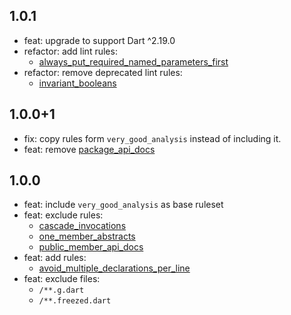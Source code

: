 ## 1.0.1
- feat: upgrade to support Dart ^2.19.0
- refactor: add lint rules:
  - [always_put_required_named_parameters_first](https://dart-lang.github.io/linter/lints/always_put_required_named_parameters_first.html)
- refactor: remove deprecated lint rules:
  - [invariant_booleans](https://dart-lang.github.io/linter/lints/invariant_booleans.html)

## 1.0.0+1
- fix: copy rules form `very_good_analysis` instead of including it.
- feat: remove [package_api_docs](https://dart-lang.github.io/linter/lints/package_api_docs.html)

## 1.0.0
- feat: include `very_good_analysis` as base ruleset
- feat: exclude rules:
    - [cascade_invocations](https://dart-lang.github.io/linter/lints/cascade_invocations.html)
    - [one_member_abstracts](https://dart-lang.github.io/linter/lints/one_member_abstracts.html)
    - [public_member_api_docs](https://dart-lang.github.io/linter/lints/public_member_api_docs.html)
- feat: add rules:
    - [avoid_multiple_declarations_per_line](https://dart-lang.github.io/linter/lints/avoid_multiple_declarations_per_line.html)
- feat: exclude files:
    - `/**.g.dart`
    - `/**.freezed.dart`
